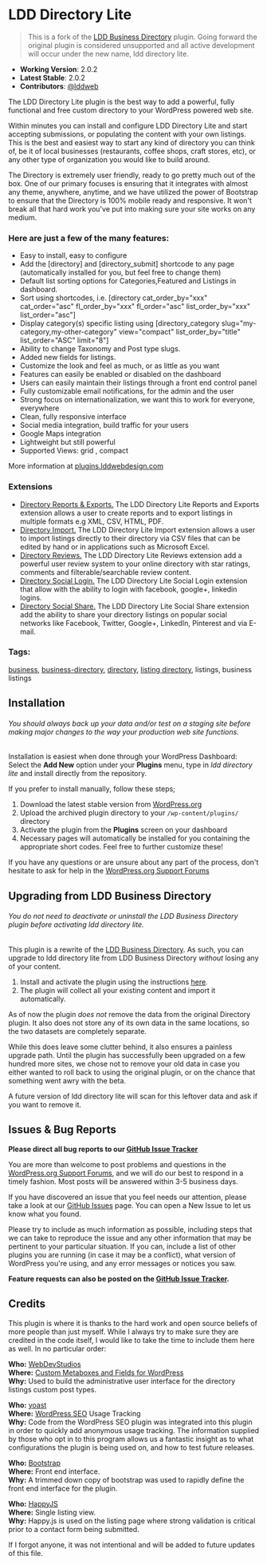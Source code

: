 # LDD Directory Lite

> This is a fork of the [LDD Business Directory](http://wordpress.org/plugins/ldd-business-directory/) plugin. Going forward the original plugin is considered unsupported and all active development will occur under the new name, ldd directory lite.

* **Working Version**: 2.0.2
* **Latest Stable**: 2.0.2
* **Contributors**: [@lddweb](https://github.com/lddweb/)

The LDD Directory Lite plugin is the best way to add a powerful, fully functional and free custom directory to your WordPress powered web site.

Within minutes you can install and configure LDD Directory Lite and start accepting submissions, or populating the content with your own listings. This is the best and easiest way to start any kind of directory you can think of, be it of local businesses (restaurants, coffee shops, craft stores, etc), or any other type of organization you would like to build around.

The Directory is extremely user friendly, ready to go pretty much out of the box. One of our primary focuses is ensuring that it integrates with almost any theme, anywhere, anytime, and we have utilized the power of Bootstrap to ensure that the Directory is 100% mobile ready and responsive. It won't break all that hard work you've put into making sure your site works on any medium.

### Here are just a few of the many features:

* Easy to install, easy to configure
* Add the [directory] and [directory_submit] shortcode to any page (automatically installed for you, but feel free to change them)
* Default list sorting options for Categories,Featured and Listings in dashboard.
* Sort using shortcodes, i.e. [directory cat_order_by="xxx" cat_order="asc" fl_order_by="xxx" fl_order="asc" list_order_by="xxx" list_order="asc"]
* Display category(s) specific listing using [directory_category slug="my-category,my-other-category" view="compact" list_order_by="title" list_order="ASC" limit="8"]
* Ability to change Taxonomy and Post type slugs.
* Added new fields for listings.
* Customize the look and feel as much, or as little as you want
* Features can easily be enabled or disabled on the dashboard
* Users can easily maintain their listings through a front end control panel
* Fully customizable email notifications, for the admin and the user
* Strong focus on internationalization, we want this to work for everyone, everywhere
* Clean, fully responsive interface
* Social media integration, build traffic for your users
* Google Maps integration
* Lightweight but still powerful
* Supported Views: grid , compact

More information at [plugins.lddwebdesign.com](http://plugins.lddwebdesign.com)

### Extensions

* [Directory Reports & Exports.](https://plugins.lddwebdesign.com/extensions/directory-reports-exports/) The LDD Directory Lite Reports and Exports extension allows a user to create reports and to export listings in multiple formats e.g XML, CSV, HTML, PDF.
* [Directory Import.](https://plugins.lddwebdesign.com/extensions/directory-import/) The LDD Directory Lite Import extension allows a user to import listings directly to their directory via CSV files that can be edited by hand or in applications such as Microsoft Excel.
* [Directory Reviews.](https://plugins.lddwebdesign.com/extensions/directory-listing-reviews/) The LDD Directory Lite Reviews extension add a powerful user review system to your online directory with star ratings, comments and filterable/searchable review content.
* [Directory Social Login.](https://plugins.lddwebdesign.com/extensions/directory-social-login/) The LDD Directory Lite Social Login extension that allow with the ability to login with facebook, google+, linkedin logins.
* [Directory Social Share.](https://plugins.lddwebdesign.com/extensions/directory-social-share/) The LDD Directory Lite Social Share extension add the ability to share your directory listings on popular social networks like Facebook, Twitter, Google+, LinkedIn, Pinterest and via E-mail.

### Tags:

[business](https://wordpress.org/plugins/tags/business), [business-directory](https://wordpress.org/plugins/tags/business-directory), [directory](https://wordpress.org/plugins/tags/directory), [listing directory](https://wordpress.org/plugins/tags/listing-directory), listings, business listings

## Installation

###### *You should always back up your data and/or test on a staging site before making major changes to the way your production web site functions.*

Installation is easiest when done through your WordPress Dashboard:
Select the **Add New** option under your **Plugins** menu, type in *ldd directory lite* and install directly from the repository.

If you prefer to install manually, follow these steps;

1. Download the latest stable version from [WordPress.org](http://wordpress.org/plugins/ldd-directory-lite/)
2. Upload the archived plugin directory to your `/wp-content/plugins/` directory
3. Activate the plugin from the **Plugins** screen on your dashboard
4. Necessary pages will automatically be installed for you containing the appropriate short codes. Feel free to further customize these!

If you have any questions or are unsure about any part of the process, don't hesitate to ask for help in the [WordPress.org Support Forums](http://wordpress.org/support/plugin/ldd-directory-lite)

## Upgrading from LDD Business Directory

###### *You do not need to deactivate or uninstall the LDD Business Directory plugin before activating ldd directory lite.*

This plugin is a rewrite of the [LDD Business Directory](http://wordpress.org/plugins/ldd-business-directory/). As such, you can upgrade to ldd directory lite from LDD Business Directory *without* losing any of your content.

1. Install and activate the plugin using the instructions [here](http://wordpress.org/plugins/ldd-directory-lite/installation/).
2. The plugin will collect all your existing content and import it automatically.

As of now the plugin *does not* remove the data from the original Directory plugin. It also does not store any of its own data in the same locations, so the two datasets are completely separate.

While this does leave some clutter behind, it also ensures a painless upgrade path. Until the plugin has successfully been upgraded on a few hundred more sites, we chose not to remove your old data in case you either wanted to roll back to using the original plugin, or on the chance that something went awry with the beta.

A future version of ldd directory lite will scan for this leftover data and ask if you want to remove it.


## Issues & Bug Reports

**Please direct all bug reports to our [GitHub Issue Tracker](https://github.com/lddweb/ldd-directory-lite/issues)**

You are more than welcome to post problems and questions in the [WordPress.org Support Forums](http://wordpress.org/support/plugin/ldd-directory-lite), and we will do our best to respond in a timely fashion. Most posts will be answered within 3-5 business days.

If you have discovered an issue that you feel needs our attention, please take a look at our [GitHub Issues](https://github.com/lddweb/ldd-directory-lite/issues) page. You can open a New Issue to let us know what you found.

Please try to include as much information as possible, including steps that we can take to reproduce the issue and any other information that may be pertinent to your particular situation. If you can, include a list of other plugins you are running (in case it may be a conflict), what version of WordPress you're using, and any error messages or notices you saw.

**Feature requests can also be posted on the [GitHub Issue Tracker](https://github.com/lddweb/ldd-directory-lite/issues).**

## Credits

This plugin is where it is thanks to the hard work and open source beliefs of more people than just myself. While I always try to make sure they are credited in the code itself, I would like to take the time to include them here as well. In no particular order:

**Who:** [WebDevStudios](http://webdevstudios.com/)<br>
**Where:** [Custom Metaboxes and Fields for WordPress](https://github.com/WebDevStudios/Custom-Metaboxes-and-Fields-for-WordPress)<br>
**Why:** Used to build the administrative user interface for the directory listings custom post types.

**Who:** [yoast](https://yoast.com)<br>
**Where:** [WordPress SEO](https://yoast.com/wordpress/plugins/#wpseo) Usage Tracking<br>
**Why:** Code from the WordPress SEO plugin was integrated into this plugin in order to quickly add anonymous usage tracking. The information supplied by those who opt in to this program allows us a fantastic insight as to what configurations the plugin is being used on, and how to test future releases.

**Who:** [Bootstrap](http://getbootstrap.com/)<br>
**Where:** Front end interface.<br>
**Why:** A trimmed down copy of bootstrap was used to rapidly define the front end interface for the plugin.

**Who:** [HappyJS](http://happyjs.com/)<br>
**Where:** Single listing view.<br>
**Why:** Happy.js is used on the listing page where strong validation is critical prior to a contact form being submitted.

If I forgot anyone, it was not intentional and will be added to future updates of this file.